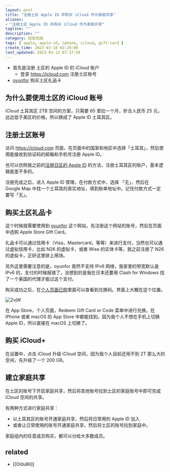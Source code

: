 ```yaml
---
layout: post
title: "注册土区 Apple ID 并购买 iCloud 作为家庭共享"
aliases:
- "注册土区 Apple ID 并购买 iCloud 作为家庭共享"
tagline: ""
description: ""
category: 经验总结
tags: [ apple, apple-id, iphone, icloud, gift-card ]
create_time: 2023-03-10 02:29:00
last_updated: 2023-03-12 07:17:50
---
```


- 首先是注册 土区的 Apple ID 的 iCloud 账户
  - 登录 <https://icloud.com> 注册土区账号
- [oyunfor](https://www.oyunfor.com) 购买土区礼品卡

## 为什么要使用土区的 iCloud 账号

iCloud 土耳其区 2TB 空间的方案，只需要 65 里拉一个月，折合人民币 25 元，远远低于美区的价格。所以换成了 Apple ID 土耳其区。

## 注册土区账号

访问 <https://icloud.com> 页面，在页面中的国家和地区中选择「土耳其」，然后使用能接收到验证码的邮箱和手机号注册 Apple ID。

也可以仿照我之前的[注册日区的 Apple ID](/post/2022/11/how-to-registr-japan-app-store.html) 的方法，注册土耳其区的账户，基本逻辑是差不多的。

注册完成之后，进入 Apple ID 管理，在付款方式中，选择 「无」，然后在 Google Map 中找一个土耳其的真实地址，填到账单地址中。记住付款方式一定要写「无」。

## 购买土区礼品卡

这个时候就需要使用到 [oyunfor](https://www.oyunfor.com/) 这个网站，先注册这个网站的账号，然后在页面中选购 Apple Store Gift Card。

礼品卡可以通过信用卡（Visa，Mastercard，等等）来进行支付，当然也可以通过虚拟信用卡，比如 N26 的虚拟卡，或者 Wise 的实体卡等，我之前注册了 N26 的虚拟卡，正好这里排上用场。

另外这里需要注意的是，oyunfor 竟然不支持 IPv6 网络，我家里的带宽默认是 IPv6 的，支付的时候报错了，没想到的是我在日本还要用 Clash for Windows 找了一个美国的代理才能过这个支付。

购买成功之后，在[个人页面已购](https://www.oyunfor.com/profil/aldiklarim)里面可以查看到兑换码。界面上大概在这个位置。

![2vjW](https://photo.einverne.info/images/2023/03/12/2vjW.png)

在 App Store，个人页面，Redeem Gift Card or Code 菜单中进行兑换。在 iPhone 或者 macOS 的 App Store 中都能找到。因为我个人不想在手机上切换 Apple ID，所以直接在 macOS 上切换了。

## 购买 iCloud+

在设置中，点击 iCloud 升级 iCloud 空间，因为我个人目前还用不到 2T 那么大的空间，先升级了一个 200 GB。

## 建立家庭共享

在土区的账号下开启家庭共享，然后将其他账号拉到土区的家庭账号中即可完成 iCloud 空间的共享。

有两种方式进行家庭共享：

- 以土耳其区的账号开通家庭共享，然后将日常用的 Apple ID 加入
- 或者让日常使用的账号开通家庭共享，然后将土区的账号拉到家庭中。

家庭组内的任意成员购买，都可以分给大多数成员。

## related

- [[OlduBil]]